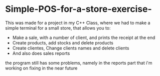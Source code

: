 # Simple-POS-for-a-store-exercise-

This was made for a project in my C++ Class, where we had to make a simple terminal for a small store, that allows you to:

- Make a sale, with a number of client, and prints the receipt at the end
- Create products, add stocks and delete products
- Create clientes, Change clients names and delete clients
- And also does sales reports

the program still has some problems, namely in the reports part that i'm working on fixing in the near future

